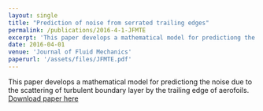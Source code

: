 ```yaml
---
layout: single
title: "Prediction of noise from serrated trailing edges"
permalink: /publications/2016-4-1-JFMTE
excerpt: 'This paper develops a mathematical model for predictiong the noise due to the scattering of turbulent boundary layer by the trailing edge of aerofoils'
date: 2016-04-01
venue: 'Journal of Fluid Mechanics'
paperurl: '/assets/files/JFMTE.pdf'
---
```


This paper develops a mathematical model for predictiong the noise due to the scattering of turbulent boundary layer by the trailing edge of aerofoils.
[Download paper here](/assets/files/POFInstalledExp.pdf)
